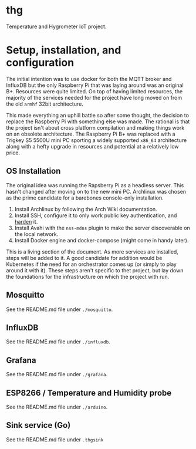 # thg
Temperature and Hygrometer IoT project.


# Setup, installation, and configuration
The initial intention was to use docker for both the MQTT broker and InfluxDB but the only Raspberry Pi that was laying
around was an original B+. Resources were quite limited. On top of having limited resources, the majority of the
services needed for the project have long moved on from the old `armhf` 32bit architecture.

This made everything an uphill battle so after some thought, the decision to replace the Raspberry Pi with something
else was made. The rational is that the project isn't about cross platform compilation and making things work on an
obsolete architecture. The Raspberry Pi B+ was replaced with a Trigkey S5 5500U mini PC sporting a widely supported
`x86_64` architecture along with a hefty upgrade in resources and potential at a relatively low price.


## OS Installation
The original idea was running the Rapsberry Pi as a headless server. This hasn't changed after moving on to the new 
mini PC. Archlinux was chosen as the prime candidate for a barebones console-only installation.

1. Install Archlinux by following the Arch Wiki documentation.
2. Install SSH, configure it to only work public key authentication, and
[harden](https://www.ssh-audit.com/hardening_guides.html) it.
3. Install Avahi with the `nss-mdns` plugin to make the server discoverable on the local network.
4. Install Docker engine and docker-compose (might come in handy later).

This is a living section of the document. As more services are installed, steps will be added to it. A good candidate
for addition would be Kubernetes if the need for an orchestrator comes up (or simply to play around it with it). These
steps aren't specific to thet project, but lay down the foundations for the infrastructure on which the project with 
run.


## Mosquitto
See the README.md file under `./mosquitto`.

## InfluxDB
See the README.md file under `./influxdb`.

## Grafana
See the README.md file under `./grafana`.

## ESP8266 / Temperature and Humidity probe
See the README.md file under `./arduino`.

## Sink service (Go)
See the README.md file under `.thgsink`
